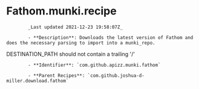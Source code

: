 # Fathom.munki.recipe

            _Last updated 2021-12-23 19:58:07Z_

            - **Description**: Downloads the latest version of Fathom and does the necessary parsing to import into a munki_repo.

DESTINATION_PATH should not contain a trailing '/'

            - **Identifier**: `com.github.apizz.munki.fathom`

            - **Parent Recipes**: `com.github.joshua-d-miller.download.fathom`